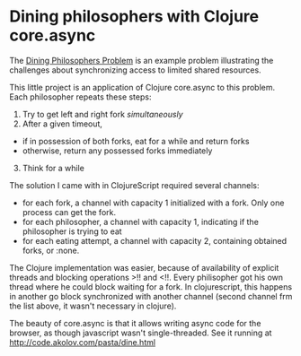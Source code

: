 #  Dining philosophers with Clojure core.async

The [Dining Philosophers Problem](http://en.wikipedia.org/wiki/Dining_philosophers_problem) is an example problem
illustrating the challenges about synchronizing access to limited shared resources.

This little project is an application of Clojure core.async to this problem. Each philosopher repeats these steps:
 1. Try to get left and right fork *simultaneously*
 2. After a given timeout,
   - if in possession of both forks, eat for a while and return  forks
   - otherwise, return any possessed forks immediately
 3. Think for a while

The solution I came with in ClojureScript required several channels:
 - for each fork, a channel with capacity 1 initialized with a fork. Only one process can get the fork.
 - for each philosopher, a channel with capacity 1, indicating if the philosopher is trying to eat
 - for each eating attempt, a channel with capacity 2, containing obtained forks, or :none.

The Clojure implementation was easier, because of availability of explicit threads and blocking operations >!! and <!!. Every philisopher got his own thread where he could block waiting for a fork. In clojurescript, this happens in another go block synchronized with another channel (second channel frm the list above, it wasn't necessary in clojure).

The beauty of core.async is that it allows writing async code for the browser, as though javascript wasn't single-threaded.
See it running at http://code.akolov.com/pasta/dine.html
